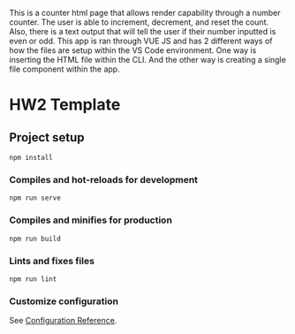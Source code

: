 This is a counter html page that allows render capability through a number counter. The user is able to increment, decrement, and reset the count. Also, there is a text output that will tell the user if their number inputted is even or odd. This app is ran through VUE JS and has 2 different ways of how the files are setup within the VS Code environment. One way is inserting the HTML file within the CLI. And the other way is creating a single file component within the app.

# HW2 Template

## Project setup
```
npm install
```

### Compiles and hot-reloads for development
```
npm run serve
```

### Compiles and minifies for production
```
npm run build
```

### Lints and fixes files
```
npm run lint
```

### Customize configuration
See [Configuration Reference](https://cli.vuejs.org/config/).

